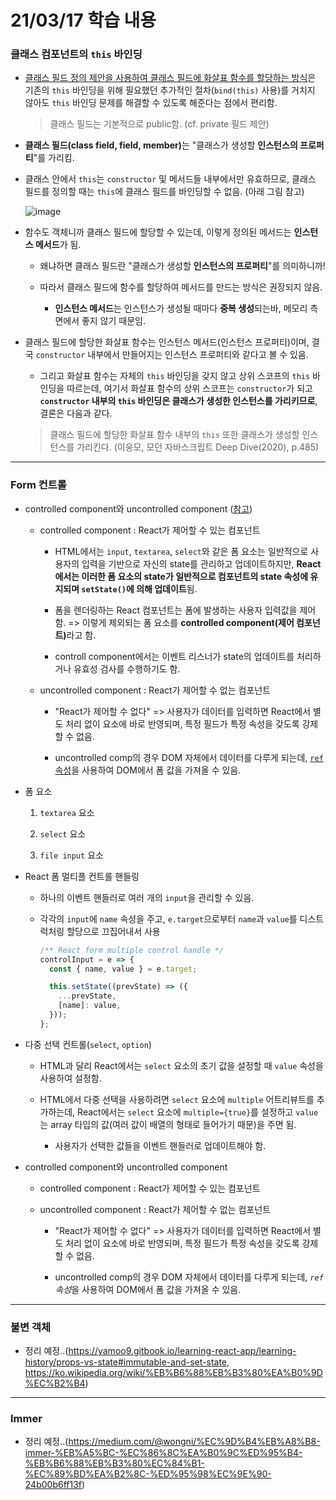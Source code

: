 # 21/03/17 학습 내용
### 클래스 컴포넌트의 `this` 바인딩

- <u>클래스 필드 정의 제안을 사용하여 클래스 필드에 화살표 함수를 할당하는 방식</u>은 기존의 `this` 바인딩을 위해 필요했던 추가적인 절차(`bind(this)` 사용)를 거치지 않아도 `this` 바인딩 문제를 해결할 수 있도록 해준다는 점에서 편리함.

  > 클래스 필드는 기본적으로 public함. (cf. private 필드 제안)

- <b>클래스 필드(class field, field, member)</b>는 "클래스가 생성할 **인스턴스의 프로퍼티**"를 가리킴.

- 클래스 안에서 `this`는 `constructor` 및 메서드들 내부에서만 유효하므로, 클래스 필드를 정의할 때는 `this`에 클래스 필드를 바인딩할 수 없음. (아래 그림 참고)

  ![image](https://user-images.githubusercontent.com/54733637/111654857-7a8ec100-884c-11eb-8368-2d864a721108.png)

- 함수도 객체니까 클래스 필드에 할당할 수 있는데, 이렇게 정의된 메서드는 **인스턴스 메서드**가 됨.

  - 왜냐하면 클래스 필드란 "클래스가 생성할 **인스턴스의 프로퍼티**"를 의미하니까!

  - 따라서 클래스 필드에 함수를 할당하여 메서드를 만드는 방식은 권장되지 않음.

    - **인스턴스 메서드**는 인스턴스가 생성될 때마다 **중복 생성**되는바, 메모리 측면에서 좋지 않기 때문임.

- 클래스 필드에 할당한 화살표 함수는 인스턴스 메서드(인스턴스 프로퍼티)이며, 결국 `constructor` 내부에서 만들어지는 인스턴스 프로퍼티와 같다고 볼 수 있음.

  - 그리고 화살표 함수는 자체의 `this` 바인딩을 갖지 않고 상위 스코프의 `this` 바인딩을 따르는데, 여기서 화살표 함수의 상위 스코프는 `constructor`가 되고 **`constructor` 내부의 `this` 바인딩은 클래스가 생성한 인스턴스를 가리키므로**, 결론은 다음과 같다.

  > 클래스 필드에 할당한 화살표 함수 내부의 `this` 또한 클래스가 생성할 인스턴스를 가리킨다. (이웅모, 모던 자바스크립트 Deep Dive(2020), p.485)

___
### Form 컨트롤

- controlled component와 uncontrolled component ([참고](https://ko.reactjs.org/docs/forms.html#controlled-components))

  - controlled component : React가 제어할 수 있는 컴포넌트

    - HTML에서는 `input`, `textarea`, `select`와 같은 폼 요소는 일반적으로 사용자의 입력을 기반으로 자신의 state를 관리하고 업데이트하지만, **React에서는 이러한 폼 요소의 state가 일반적으로 컴포넌트의 state 속성에 유지되며 `setState()`에 의해 업데이트**됨.

    - 폼을 렌더링하는 React 컴포넌트는 폼에 발생하는 사용자 입력값을 제어함. => 이렇게 제외되는 폼 요소를 <b>controlled component(제어 컴포넌트)</b>라고 함.

    - controll component에서는 이벤트 리스너가 state의 업데이트를 처리하거나 유효성 검사를 수행하기도 함.

  - uncontrolled component :  React가 제어할 수 없는 컴포넌트

    - "React가 제어할 수 없다" => 사용자가 데이터를 입력하면 React에서 별도 처리 없이 요소에 바로 반영되며, 특정 필드가 특정 속성을 갖도록 강제할 수 없음.

    - uncontrolled comp의 경우 DOM 자체에서 데이터를 다루게 되는데, <u>`ref` 속성</u>을 사용하여 DOM에서 폼 값을 가져올 수 있음.

- 폼 요소

  1. `textarea` 요소

  2. `select` 요소

  3. `file input` 요소

- React 폼 멀티플 컨트롤 핸들링

  - 하나의 이벤트 핸들러로 여러 개의 `input`을 관리할 수 있음.

  - 각각의 `input`에 `name` 속성을 주고, `e.target`으로부터 `name`과 `value`를 디스트럭처링 할당으로 끄집어내서 사용

    ```js
    /** React form multiple control handle */
    controlInput = e => {
      const { name, value } = e.target;

      this.setState((prevState) => ({
        ...prevState,
        [name]: value,
      }));
    };
    ```

- 다중 선택 컨트롤(`select`, `option`)

  - HTML과 달리 React에서는 `select` 요소의 초기 값을 설정할 때 `value` 속성을 사용하여 설정함.

  - HTML에서 다중 선택을 사용하려면 `select` 요소에 `multiple` 어트리뷰트를 추가하는데, React에서는 `select` 요소에 `multiple={true}`를 설정하고 `value`는 array 타입의 값(여러 값이 배열의 형태로 들어가기 때문)을 주면 됨.

    - 사용자가 선택한 값들을 이벤트 핸들러로 업데이트해야 함.

- controlled component와 uncontrolled component

  - controlled component : React가 제어할 수 있는 컴포넌트

  - uncontrolled component :  React가 제어할 수 없는 컴포넌트

    - "React가 제어할 수 없다" => 사용자가 데이터를 입력하면 React에서 별도 처리 없이 요소에 바로 반영되며, 특정 필드가 특정 속성을 갖도록 강제할 수 없음. 

    - uncontrolled comp의 경우 DOM 자체에서 데이터를 다루게 되는데, <i>`ref` 속성</i>을 사용하여 DOM에서 폼 값을 가져올 수 있음.

___
### 불변 객체

- 정리 예정..(https://yamoo9.gitbook.io/learning-react-app/learning-history/props-vs-state#immutable-and-set-state, https://ko.wikipedia.org/wiki/%EB%B6%88%EB%B3%80%EA%B0%9D%EC%B2%B4)

___
### Immer

- 정리 예정..(https://medium.com/@wongni/%EC%9D%B4%EB%A8%B8-immer-%EB%A5%BC-%EC%86%8C%EA%B0%9C%ED%95%B4-%EB%B6%88%EB%B3%80%EC%84%B1-%EC%89%BD%EA%B2%8C-%ED%95%98%EC%9E%90-24b00b6ff13f)
